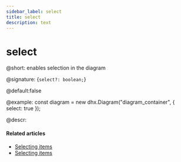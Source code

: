 ```yaml
---
sidebar_label: select
title: select
description: text
---
```


# select

@short: enables selection in the diagram

@signature: {`select?: boolean;`}

@default:false

@example:
const diagram = new dhx.Diagram("diagram_container", { 
    select: true
});

@descr:

#### Related articles

- [Selecting items](../../../guides/diagram/configuration/#selecting-items)
- [Selecting items](../../../guides/manipulating_items/#selecting-items)
